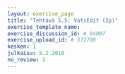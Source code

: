 ```yaml
---
layout: exercise_page
title: "Tehtävä 5.5: VatsEdit (2p)"
exercise_template_name:
exercise_discussion_id: # 94007
exercise_upload_id: # 372708
kesken: 1
julkaisu: 5.2.2018
no_review: 1
---
```

